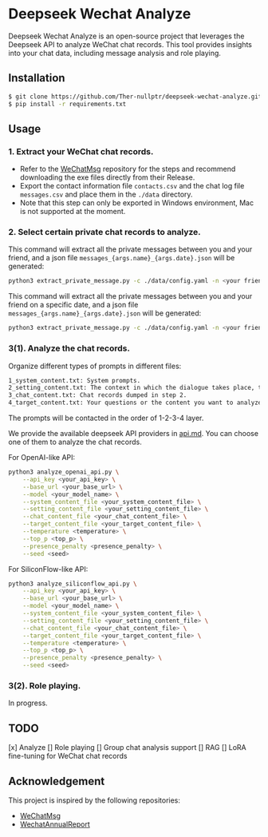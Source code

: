 # Deepseek Wechat Analyze

Deepseek Wechat Analyze is an open-source project that leverages the Deepseek API to analyze WeChat chat records. This tool provides insights into your chat data, including message analysis and role playing. 


## Installation

```bash
$ git clone https://github.com/Ther-nullptr/deepseek-wechat-analyze.git
$ pip install -r requirements.txt
```

## Usage

### 1. Extract your WeChat chat records.

* Refer to the [WeChatMsg](https://github.com/LC044/WeChatMsg) repository for the steps and recommend downloading the exe files directly from their Release.
* Export the contact information file `contacts.csv` and the chat log file `messages.csv` and place them in the `./data` directory.
* Note that this step can only be exported in Windows environment, Mac is not supported at the moment.

### 2. Select certain private chat records to analyze.

This command will extract all the private messages between you and your friend, and a json file `messages_{args.name}_{args.date}.json` will be generated:

```bash
python3 extract_private_message.py -c ./data/config.yaml -n <your friend's wechat name> 
```

This command will extract all the private messages between you and your friend on a specific date, and a json file `messages_{args.name}_{args.date}.json` will be generated:

```bash
python3 extract_private_message.py -c ./data/config.yaml -n <your friend's wechat name> -d <yyyy-mm-dd>
```

### 3(1). Analyze the chat records.

Organize different types of prompts in different files:

```txt
1_system_content.txt: System prompts.
2_setting_content.txt: The context in which the dialogue takes place, the personalities of the two parties to the dialogue, etc.
3_chat_content.txt: Chat records dumped in step 2.
4_target_content.txt: Your questions or the content you want to analyze.
```

The prompts will be contacted in the order of 1-2-3-4 layer.

We provide the available deepseek API providers in [api.md](./api.md). You can choose one of them to analyze the chat records.

For OpenAI-like API:

```bash
python3 analyze_openai_api.py \
    --api_key <your_api_key> \
    --base_url <your_base_url> \
    --model <your_model_name> \
    --system_content_file <your_system_content_file> \
    --setting_content_file <your_setting_content_file> \
    --chat_content_file <your_chat_content_file> \
    --target_content_file <your_target_content_file> \
    --temperature <temperature> \
    --top_p <top_p> \
    --presence_penalty <presence_penalty> \
    --seed <seed>
```

For SiliconFlow-like API:

```bash
python3 analyze_siliconflow_api.py \
    --api_key <your_api_key> \
    --base_url <your_base_url> \
    --model <your_model_name> \
    --system_content_file <your_system_content_file> \
    --setting_content_file <your_setting_content_file> \
    --chat_content_file <your_chat_content_file> \
    --target_content_file <your_target_content_file> \
    --temperature <temperature> \
    --top_p <top_p> \
    --presence_penalty <presence_penalty> \
    --seed <seed>
```

### 3(2). Role playing.

In progress.

## TODO

[x] Analyze
[] Role playing
[] Group chat analysis support
[] RAG
[] LoRA fine-tuning for WeChat chat records

## Acknowledgement

This project is inspired by the following repositories:

* [WeChatMsg](https://github.com/LC044/WeChatMsg)
* [WechatAnnualReport](https://github.com/chenyifanthu/WechatAnnualReport)